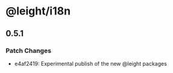 # @leight/i18n

## 0.5.1

### Patch Changes

- e4af2419: Experimental publish of the new @leight packages
